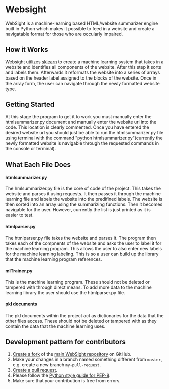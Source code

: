 # Websight

WebSight is a machine-learning based HTML/website summarizer engine built in Python which makes it possible to feed in a website and create a navigatable format for those who are occularly impaired. 


## How it Works

Websight utilizes [sklearn](http://scikit-learn.org/stable/) to create a machine learning system that takes in a website and identifies all components of the website. After this step it sorts and labels them. Afterwards it reformats the website into a series of arrays based on the header label assigned to the blocks of the website. Once in the array form, the user can navigate through the newly formatted website type.

## Getting Started

At this stage the program to get it to work you must manually enter the htmlsummarizer.py document and manually enter the website url into the code. This location is clearly commented. Once you have entered the desired website url you should just be able to run the htmlsummarizer.py file using terminal with the command "python htmlsummarizer.py"(currently the newly formatted website is navigable through the requested commands in the console or terminal).

## What Each File Does

#### htmlsummarizer.py

The hmlsummarizer.py file is the core of code of the project. This takes the website and parses it using requests. It then passes it through the machine learning file and labels the website into the predifined labels. The website is then sorted into an array using the summarizing functions. Then it becomes navigable for the user. However, currently the list is just printed as it is easier to test.

#### htmlparser.py

The htmlparser.py file takes the website and parses it. The program then takes each of the compnents of the website and asks the user to label it for the machine learning program. This allows the user to also enter new labels for the machine learning labeling. This is so a user can build up the library that the machine learning program references.

#### mlTrainer.py
This is the machine learning program. These should not be deleted or tampered with through direct means. To add more data to the machine learning library the user should use the htmlparser.py file.

#### pkl documents

The pkl documents within the project act as dictionaries for the data that the other files access. These should not be deleted or tampered with as they contain the data that the machine learning uses.

## Development pattern for contributors

1. [Create a fork](https://help.github.com/articles/fork-a-repo/) of
   the [main WebSight repository](https://github.com/8NW/AT20PercentProject) on GitHub.
2. Make your changes in a branch named something different from `master`, e.g. create
   a new branch `my-pull-request`.
3. [Create a pull request](https://help.github.com/articles/creating-a-pull-request/).
4. Please follow the [Python style guide for PEP-8](https://www.python.org/dev/peps/pep-0008/).
5. Make sure that your contribution is free from errors.
